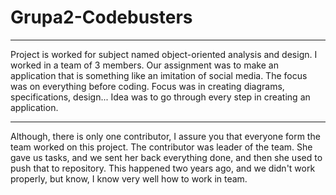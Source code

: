 # Grupa2-Codebusters

*******************************************************************************************************************************************

Project is worked for subject named object-oriented analysis and design. I worked in a team of 3 members. Our assignment was to make
an application that is something like an imitation of social media. The focus was on everything before coding. 
Focus was in creating diagrams, specifications, design...
Idea was to go through every step in creating an application. 

********************************************************************************************************************************************

Although, there is only one contributor, I assure you that everyone form the team worked on this project. The contributor was leader of the team. 
She gave us tasks, and we sent her back everything done, and then she used to push that to repository. This happened two years ago, and we didn't work properly, but know, I know very well how to work in team. 
